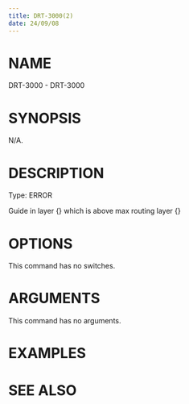 ```yaml
---
title: DRT-3000(2)
date: 24/09/08
---
```


# NAME

DRT-3000 - DRT-3000

# SYNOPSIS

N/A.

# DESCRIPTION

Type: ERROR

Guide in layer {} which is above max routing layer {}

# OPTIONS

This command has no switches.

# ARGUMENTS

This command has no arguments.

# EXAMPLES

# SEE ALSO
